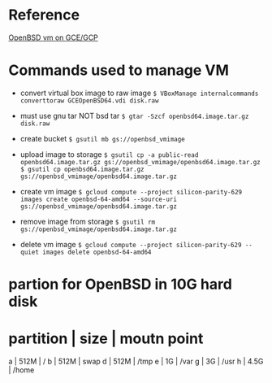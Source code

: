 # Reference
[OpenBSD vm on GCE/GCP](https://dev.to/nabbisen/openbsd-vm-on-gcegcp---12-local-part-gp3)

# Commands used to manage VM

- convert virtual box image to raw image
`$ VBoxManage internalcommands converttoraw GCEOpenBSD64.vdi disk.raw`

- must use gnu tar NOT bsd tar
`$ gtar -Szcf openbsd64.image.tar.gz disk.raw`

- create bucket
`$ gsutil mb gs://openbsd_vmimage`

- upload image to storage
`$ gsutil cp -a public-read openbsd64.image.tar.gz gs://openbsd_vmimage/openbsd64.image.tar.gz`
`$ gsutil cp openbsd64.image.tar.gz gs://openbsd_vmimage/openbsd64.image.tar.gz`

- create vm image
`$ gcloud compute --project silicon-parity-629 images create openbsd-64-amd64 --source-uri gs://openbsd_vmimage/openbsd64.image.tar.gz`


- remove image from storage
`$ gsutil rm gs://openbsd_vmimage/openbsd64.image.tar.gz`

- delete vm image
`$ gcloud compute --project silicon-parity-629 --quiet images delete openbsd-64-amd64`


# partion for OpenBSD in 10G hard disk
partition | size | moutn point 
==============================
a | 512M | /
b | 512M | swap
d | 512M | /tmp
e | 1G | /var
g | 3G | /usr
h | 4.5G | /home
